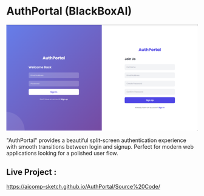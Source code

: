 # AuthPortal (BlackBoxAI)

![My Screenshot](Images/Image1.PNG)

"AuthPortal" provides a beautiful split-screen authentication experience with smooth transitions between login and signup. Perfect for modern web applications looking for a polished user flow.

## Live Project :
https://aicomp-sketch.github.io/AuthPortal/Source%20Code/

